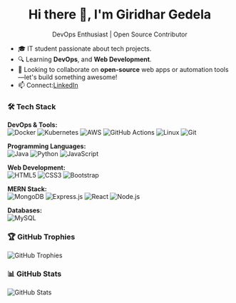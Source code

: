 <h1 align="center">Hi there 👋, I'm Giridhar Gedela</h1>
<p align="center"> DevOps Enthusiast | Open Source Contributor</p>

- 🎓 IT student passionate about tech projects.
- 🔍 Learning **DevOps**, and **Web Development**.
- 🤝 Looking to collaborate on **open-source** web apps or automation tools—let's build something awesome!
- 📫 Connect:[LinkedIn](https://www.linkedin.com/in/giridhargedela) 

### 🛠️ Tech Stack

**DevOps & Tools:**  
![Docker](https://img.shields.io/badge/Docker-2496ED?style=for-the-badge&logo=docker&logoColor=white)
![Kubernetes](https://img.shields.io/badge/Kubernetes-326CE5?style=for-the-badge&logo=kubernetes&logoColor=white)
![AWS](https://img.shields.io/badge/AWS-232F3E?style=for-the-badge&logo=amazonaws&logoColor=white)
![GitHub Actions](https://img.shields.io/badge/GitHub_Actions-2088FF?style=for-the-badge&logo=github-actions&logoColor=white)
![Linux](https://img.shields.io/badge/Linux-FCC624?style=for-the-badge&logo=linux&logoColor=black)
![Git](https://img.shields.io/badge/Git-F05032?style=for-the-badge&logo=git&logoColor=white)

**Programming Languages:**  
![Java](https://img.shields.io/badge/Java-ED8B00?style=for-the-badge&logo=java&logoColor=white)
![Python](https://img.shields.io/badge/Python-3776AB?style=for-the-badge&logo=python&logoColor=white)
![JavaScript](https://img.shields.io/badge/JavaScript-F7DF1E?style=for-the-badge&logo=javascript&logoColor=black)

**Web Development:**  
![HTML5](https://img.shields.io/badge/HTML5-E34F26?style=for-the-badge&logo=html5&logoColor=white)
![CSS3](https://img.shields.io/badge/CSS3-1572B6?style=for-the-badge&logo=css3&logoColor=white)
![Bootstrap](https://img.shields.io/badge/Bootstrap-563D7C?style=for-the-badge&logo=bootstrap&logoColor=white)

**MERN Stack:**  
![MongoDB](https://img.shields.io/badge/MongoDB-4EA94B?style=for-the-badge&logo=mongodb&logoColor=white)
![Express.js](https://img.shields.io/badge/Express.js-404D59?style=for-the-badge&logo=express&logoColor=white)
![React](https://img.shields.io/badge/React-20232A?style=for-the-badge&logo=react&logoColor=61DAFB)
![Node.js](https://img.shields.io/badge/Node.js-339933?style=for-the-badge&logo=nodedotjs&logoColor=white)

**Databases:**  
![MySQL](https://img.shields.io/badge/MySQL-00758F?style=for-the-badge&logo=mysql&logoColor=white)

### 🏆 GitHub Trophies
![GitHub Trophies](https://github-profile-trophy.vercel.app/?username=GIRIDHAR-GEDELA&theme=dracula&no-frame=true&margin-w=5&column=7)

### 📊 GitHub Stats
![GitHub Stats](https://github-readme-stats.vercel.app/api?username=GIRIDHAR-GEDELA&show_icons=true&theme=radical)
